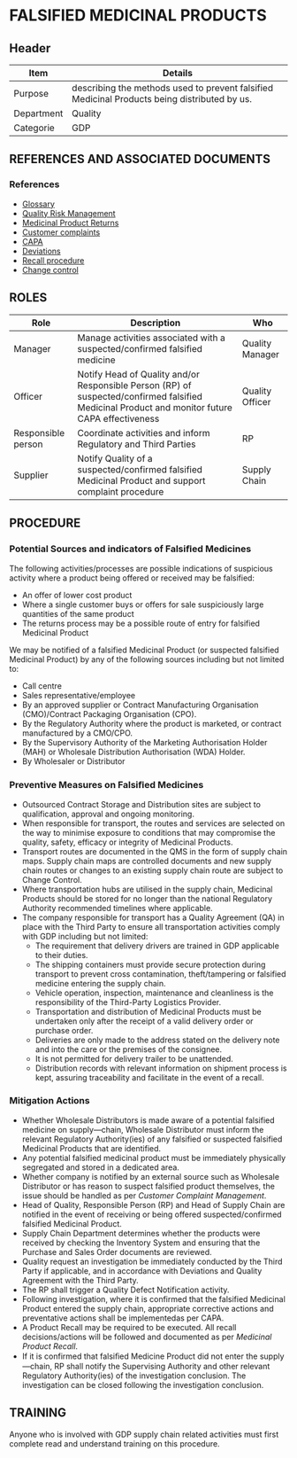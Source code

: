 # FALSIFIED MEDICINAL PRODUCTS

## Header

|Item          |Details                                                                                                                 
|--------------|------------------| 
|Purpose       |describing the methods used to prevent falsified Medicinal Products being distributed by us.                             
|Department    |Quality                                                                                                                 
|Categorie     |GDP                                                                                                                     

## REFERENCES AND ASSOCIATED DOCUMENTS

### References
* [Glossary][QEAIC]
* [Quality Risk Management][LBHIY]
* [Medicinal Product Returns][BMAXZ]
* [Customer complaints][ZIWKI]
* [CAPA][YUISV]
* [Deviations][XCEUG]
* [Recall procedure][VOZWP]
* [Change control][UYNEF]

## ROLES

Role     |   Description    |   Who
------   |   --------       |  ----
Manager | Manage activities associated with a suspected/confirmed falsified medicine  | Quality Manager
Officer |  Notify Head of Quality and/or Responsible Person (RP) of suspected/confirmed falsified Medicinal Product and monitor future CAPA effectiveness | Quality Officer
Responsible person  |  Coordinate activities and inform Regulatory and Third Parties | RP
Supplier | Notify Quality of a suspected/confirmed falsified Medicinal Product and support complaint procedure | Supply Chain

## PROCEDURE

### Potential Sources and indicators of Falsiﬁed Medicines 
The following activities/processes are possible indications of suspicious activity where a product being offered or received may be falsified:
* An offer of lower cost product
* Where a single customer buys or offers for sale suspiciously large quantities of the same product
* The returns process may be a possible route of entry for falsified Medicinal Product
 
We may be notified of a falsified Medicinal Product (or suspected falsified Medicinal Product) by any of the following sources including but not limited to:
* Call centre
* Sales representative/employee
* By an approved supplier or Contract Manufacturing Organisation (CMO)/Contract Packaging Organisation (CPO).
* By the Regulatory Authority where the product is marketed, or contract manufactured by a CMO/CPO.
* By the Supervisory Authority of the Marketing Authorisation Holder (MAH) or Wholesale Distribution Authorisation (WDA) Holder.
* By Wholesaler or Distributor

### Preventive Measures on Falsiﬁed Medicines
* Outsourced Contract Storage and Distribution sites are subject to qualification, approval and ongoing monitoring.
* When responsible for transport, the routes and services are selected on the way to minimise exposure to conditions that may compromise the quality, safety, efficacy or integrity of Medicinal Products.
* Transport routes are documented in the QMS in the form of supply chain maps. Supply chain maps are controlled documents and new supply chain routes or changes to an existing supply chain route are subject to Change Control.
* Where transportation hubs are utilised in the supply chain, Medicinal Products should be stored for no longer than the national Regulatory Authority recommended timelines where applicable.
* The company responsible for transport has a Quality Agreement (QA) in place with the Third Party to ensure all transportation activities comply with GDP including but not limited:
  * The requirement that delivery drivers are trained in GDP applicable to their duties.
  * The shipping containers must provide secure protection during transport to prevent cross contamination, theft/tampering or falsified medicine entering the supply chain.
  * Vehicle operation, inspection, maintenance and cleanliness is the responsibility of the Third-Party Logistics Provider.
  * Transportation and distribution of Medicinal Products must be undertaken only after the receipt of a valid delivery order or purchase order.
  * Deliveries are only made to the address stated on the delivery note and into the care or the premises of the consignee.
  * It is not permitted for delivery trailer to be unattended.
  * Distribution records with relevant information on shipment process is kept, assuring traceability and facilitate in the event of a recall.

### Mitigation Actions
* Whether Wholesale Distributors is made aware of a potential falsified medicine on supply—chain, Wholesale Distributor must inform the relevant Regulatory Authority(ies) of any falsified or suspected falsified Medicinal Products that are identified.
* Any potential falsified medicinal product must be immediately physically segregated and stored in a dedicated area.
* Whether company is notified by an external source such as Wholesale Distributor or has reason to suspect falsified product themselves, the issue should be handled as per *Customer Complaint Management*.
* Head of Quality, Responsible Person (RP) and Head of Supply Chain are notified in the event of receiving or being offered suspected/confirmed falsified Medicinal Product. 
* Supply Chain Department determines whether the products were received by checking the Inventory System and ensuring that the Purchase and Sales Order documents are reviewed.
* Quality request an investigation be immediately conducted by the Third Party if applicable, and in accordance with Deviations and Quality Agreement with the Third Party.
* The RP shall trigger a Quality Defect Notification activity.
* Following investigation, where it is confirmed that the falsified Medicinal Product entered the supply chain, appropriate corrective actions and preventative actions shall be implementedas per CAPA. 
* A Product Recall may be required to be executed. All recall decisions/actions will be followed and documented as per *Medicinal Product Recall*. 
* If it is confirmed that falsiﬁed Medicine Product did not enter the supply—chain, RP shall notify the Supervising Authority and other relevant Regulatory Authority(ies) of the investigation conclusion. The investigation can be closed following the investigation conclusion.

## TRAINING
Anyone who is involved with GDP supply chain related activities must first complete read and understand training on this procedure.

[GMP Guidelines]: https://ec.europa.eu/health/documents/eudralex/vol-4_en]
[GDP Guidelines]: https://eur-lex.europa.eu/LexUriServ/LexUriServ.do?uri=OJ:C:2013:343:0001:0014:EN:PDF
[GVP Guidelines]: https://www.ema.europa.eu/en/documents/regulatory-procedural-guideline/guideline-good-pharmacovigilance-practices-gvp-module-vi-collection-management-submission-reports_en.pdf
[Directive 2010/84/EU]: https://ec.europa.eu/health/sites/health/files/files/eudralex/vol-1/dir_2010_84/dir_2010_84_en.pdf
[Regulation EU No 1235/2010]: https://eur-lex.europa.eu/legal-content/EN/TXT/?uri=CELEX:32010R1235
[AMXWS]: /procedures/Procedure_GDP_AMXWS_Management_of_Standard_Operating_Procedures.md
[XIDEX]: /procedures/Procedure_GDP_XIDEX_Responsible_Person.md
[BWRPX]: /procedures/Procedure_GDP_BWRPX_Documentation_Control.md
[XCEUG]: /procedures/Procedure_GDP_XCEUG_Deviations.md
[UYNEF]: /procedures/Procedure_GDP_UYNEF_Change_Control.md
[OZCFN]: /procedures/Procedure_GDP_OZCFN_Management_Review_And_Monitoring.md
[LBHIY]: /procedures/Procedure_GDP_LBHIY_Quality_Risk_Management.md
[ZWJPR]: /procedures/Procedure_GDP_ZWJPR_Training.md
[VQICE]: /procedures/Procedure_GDP_VQICE_Receipt_Of_Medicinal_Products.md
[AGTXC]: /procedures/Procedure_GDP_AGTXC_Establishing_The_Authority_Of_Suppliers_To_Supply_Medicinal_Products.md
[ZIWKI]: /procedures/Procedure_GDP_ZIWKI_Customer_Complaints.md
[VOZWP]: /procedures/Procedure_GDP_VOZWP_Recall_Procedure.md
[HBQIN]: /procedures/Procedure_GDP_HBQIN_Outsourced_Activities.md
[GMQHI]: /procedures/Procedure_GDP_GMQHI_Self_Inspections.md
[VTOMR]: /procedures/Procedure_GDP_VTOMR_Falsified_Medicinal_Products.md
[BMAXZ]: /procedures/Procedure_GDP_BMAXZ_Medicinal_Product_Returns.md
[YUISV]: /procedures/Procedure_GDP_YUISV_CAPA.md
[QEAIC]: /procedures/Document_QEAIC_Glossary.md
[GGNHM]: /procedures/Procedure_GDP_GGNHM_Reporting_of_Adverse_Events.md
[AGDXV]: /procedures/Procedure_GDP_AGDXV_Serialisation.md
